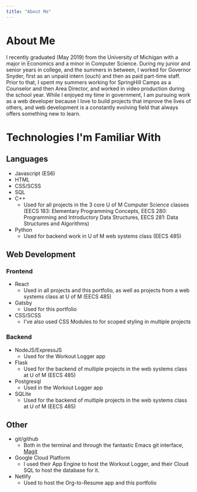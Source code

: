 ```yaml
---
title: "About Me"
---
```


# About Me

I recently graduated (May 2019) from the University of Michigan with a major in Economics and a minor in Computer Science. During my junior and senior years in college, and the summers in between, I worked for Governor Snyder, first as an unpaid intern (ouch) and then as paid part-time staff. Prior to that, I spent my summers working for SpringHill Camps as a Counselor and then Area Director, and worked in video production during the school year. While I enjoyed my time in government, I am pursuing work as a web developer because I love to build projects that improve the lives of others, and web development is a constantly evolving field that always offers something new to learn.

# Technologies I'm Familiar With

## Languages

- Javascript (ES6)
- HTML
- CSS/SCSS
- SQL
- C++
  - Used for all projects in the 3 core U of M Computer Science classes (EECS 183: Elementary Programming Concepts, EECS 280: Programming and Introductory Data Structures, EECS 281: Data Structures and Algorithms)
- Python
  - Used for backend work in U of M web systems class (EECS 485)

## Web Development

### Frontend

- React
  - Used in all projects and this portfolio, as well as projects from a web systems class at U of M (EECS 485)
- Gatsby
  - Used for this portfolio
- CSS/SCSS
  - I've also used CSS Modules to for scoped styling in multiple projects

### Backend

- NodeJS/ExpressJS
  - Used for the Workout Logger app
- Flask
  - Used for the backend of multiple projects in the web systems class at U of M (EECS 485)
- Postgresql
  - Used in the Workout Logger app
- SQLite
  - Used for the backend of multiple projects in the web systems class at U of M (EECS 485)

## Other

- git/github
  - Both in the terminal and through the fantastic Emacs git interface, [Magit](https://magit.vc/)
- Google Cloud Platform
  - I used their App Engine to host the Workout Logger, and their Cloud SQL to host the database for it.
- Netlify
  - Used to host the Org-to-Resume app and this portfolio
